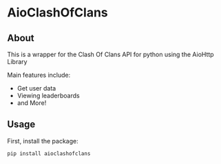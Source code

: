 # AioClashOfClans

## About
This is a wrapper for the Clash Of Clans API for python using the AioHttp Library

Main features include:
- Get user data
- Viewing leaderboards
- and More!

## Usage
First, install the package:
```
pip install aioclashofclans
```


